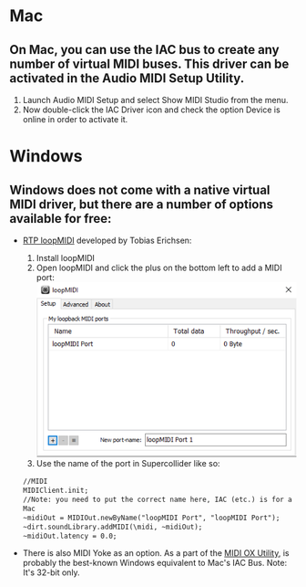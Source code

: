 # Mac

## On Mac, you can use the IAC bus to create any number of virtual MIDI buses. This driver can be activated in the Audio MIDI Setup Utility.

1. Launch Audio MIDI Setup and select Show MIDI Studio from the menu.
2. Now double-click the IAC Driver icon and check the option Device is online in order to activate it.

# Windows

## Windows does not come with a native virtual MIDI driver, but there are a number of options available for free:

* [RTP loopMIDI](http://www.tobias-erichsen.de/software/loopmidi.html) developed by Tobias Erichsen:
  1. Install loopMIDI
  2. Open loopMIDI and click the plus on the bottom left to add a MIDI port:
  ![loop midi setup](./media/loopmidi.png)
  3. Use the name of the port in Supercollider like so:
    ```
    //MIDI
    MIDIClient.init;
    //Note: you need to put the correct name here, IAC (etc.) is for a Mac
    ~midiOut = MIDIOut.newByName("loopMIDI Port", "loopMIDI Port");
    ~dirt.soundLibrary.addMIDI(\midi, ~midiOut);
    ~midiOut.latency = 0.0;
    ```
  
* There is also MIDI Yoke as an option. As a part of the [MIDI OX Utility](http://www.midiox.com/), is probably the best-known Windows equivalent to Mac's IAC Bus. Note: It's 32-bit only.
